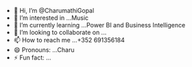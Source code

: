 - 👋 Hi, I’m @CharumathiGopal
- 👀 I’m interested in ...Music  
- 🌱 I’m currently learning ...Power BI and Business Intelligence
- 💞️ I’m looking to collaborate on ...
- 📫 How to reach me ...+352 691356184
- 😄 Pronouns: ...Charu
- ⚡ Fun fact: ...

<!---
CharumathiGopal/CharumathiGopal is a ✨ special ✨ repository because its `README.md` (this file) appears on your GitHub profile.
You can click the Preview link to take a look at your changes.
--->
